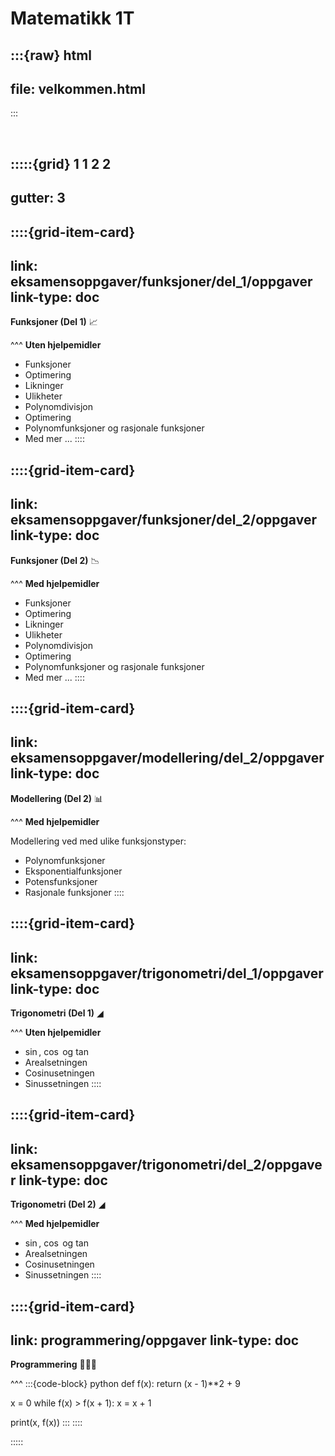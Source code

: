 # Matematikk 1T




:::{raw} html
---
file: velkommen.html
---
:::

<br>

:::::{grid} 1 1 2 2
---
gutter: 3
---

::::{grid-item-card}
---
link: eksamensoppgaver/funksjoner/del_1/oppgaver
link-type: doc
---
**Funksjoner (Del 1)** 📈


^^^
**Uten hjelpemidler**

* Funksjoner
* Optimering
* Likninger
* Ulikheter
* Polynomdivisjon
* Optimering
* Polynomfunksjoner og rasjonale funksjoner
* Med mer ...
::::

::::{grid-item-card}
---
link: eksamensoppgaver/funksjoner/del_2/oppgaver
link-type: doc
---
**Funksjoner (Del 2)** 📉


^^^
**Med hjelpemidler**

* Funksjoner
* Optimering
* Likninger
* Ulikheter
* Polynomdivisjon
* Optimering
* Polynomfunksjoner og rasjonale funksjoner
* Med mer ...
::::


::::{grid-item-card}
---
link: eksamensoppgaver/modellering/del_2/oppgaver
link-type: doc
---
**Modellering (Del 2)** 📊


^^^
**Med hjelpemidler**

Modellering ved med ulike funksjonstyper:
* Polynomfunksjoner
* Eksponentialfunksjoner
* Potensfunksjoner
* Rasjonale funksjoner
::::


::::{grid-item-card}
---
link: eksamensoppgaver/trigonometri/del_1/oppgaver
link-type: doc
---
**Trigonometri (Del 1)** ◢


^^^
**Uten hjelpemidler**

* $\sin$, $\cos$ og $\tan$
* Arealsetningen
* Cosinusetningen
* Sinussetningen
::::



::::{grid-item-card}
---
link: eksamensoppgaver/trigonometri/del_2/oppgaver
link-type: doc
---
**Trigonometri (Del 2)** ◢


^^^
**Med hjelpemidler**

* $\sin$, $\cos$ og $\tan$
* Arealsetningen
* Cosinusetningen
* Sinussetningen
::::



::::{grid-item-card}
---
link: programmering/oppgaver
link-type: doc
---
**Programmering** 👩🏻‍💻

^^^
:::{code-block} python
def f(x):
    return (x - 1)**2 + 9

x = 0
while f(x) > f(x + 1):
    x = x + 1

print(x, f(x))
:::
::::




:::::
